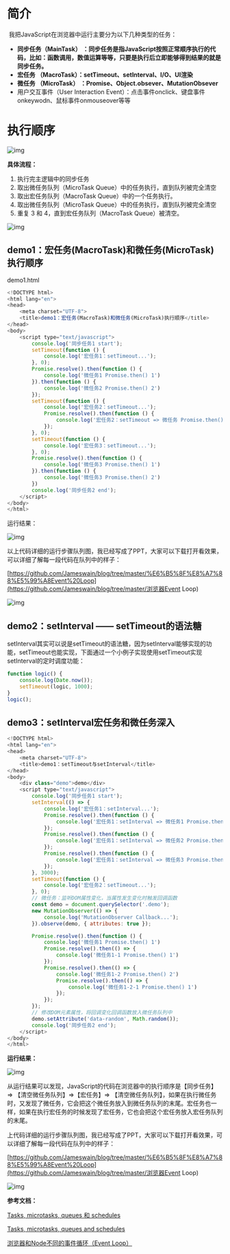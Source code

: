 # 简介

​    我把JavaScript在浏览器中运行主要分为以下几种类型的任务：

- **同步任务（MainTask）  ：同步任务是指JavaScript按照正常顺序执行的代码，比如：函数调用，数值运算等等，只要是执行后立即能够得到结果的就是同步任务。**
- **宏任务   （MacroTask）：setTimeout、setInterval、I/O、UI渲染**    
- **微任务   （MicroTask） ：Promise、Object.obsever、MutationObsever**
- 用户交互事件（User Interaction Event）：点击事件onclick、键盘事件onkeywodn、鼠标事件onmouseover等等

# 执行顺序

![img](https://raw.githubusercontent.com/Jameswain/blog/master/%E6%B5%8F%E8%A7%88%E7%9A%84%E5%BE%AE%E4%BB%BB%E5%8A%A1MicroTask%E5%92%8C%E5%AE%8F%E4%BB%BB%E5%8A%A1MacroTask/images/73205145.png)

**具体流程：**

1. 执行完主逻辑中的同步任务
2. 取出微任务队列（MicroTask Queue）中的任务执行，直到队列被完全清空
3. 取出宏任务队列（MacroTask Queue）中的一个任务执行。
4. 取出微任务队列（MicroTask Queue）中的任务执行，直到队列被完全清空
5. 重复 3 和 4，直到宏任务队列（MacroTask Queue）被清空。

![img](https://raw.githubusercontent.com/Jameswain/blog/master/%E6%B5%8F%E8%A7%88%E7%9A%84%E5%BE%AE%E4%BB%BB%E5%8A%A1MicroTask%E5%92%8C%E5%AE%8F%E4%BB%BB%E5%8A%A1MacroTask/images/73784125.png)



## demo1：宏任务(MacroTask)和微任务(MicroTask)执行顺序

demo1.html

```javascript
<!DOCTYPE html>
<html lang="en">
<head>
    <meta charset="UTF-8">
    <title>demo1：宏任务(MacroTask)和微任务(MicroTask)执行顺序</title>
</head>
<body>
    <script type="text/javascript">
        console.log('同步任务1 start');
        setTimeout(function () {
            console.log('宏任务1：setTimeout...');
        }, 0);
        Promise.resolve().then(function () {
            console.log('微任务1 Promise.then() 1')
        }).then(function () {
            console.log('微任务2 Promise.then() 2')
        });
        setTimeout(function () {
            console.log('宏任务2：setTimeout...');
            Promise.resolve().then(function () {
                console.log('宏任务2：setTimeout => 微任务 Promise.then()')
            });
        }, 0);
        setTimeout(function () {
            console.log('宏任务3：setTimeout...');
        }, 0);
        Promise.resolve().then(function () {
            console.log('微任务3 Promise.then() 1')
        }).then(function () {
            console.log('微任务3 Promise.then() 2')
        })
        console.log('同步任务2 end');
    </script>
</body>
</html>
```



运行结果：

![img](https://raw.githubusercontent.com/Jameswain/blog/master/%E6%B5%8F%E8%A7%88%E7%9A%84%E5%BE%AE%E4%BB%BB%E5%8A%A1MicroTask%E5%92%8C%E5%AE%8F%E4%BB%BB%E5%8A%A1MacroTask/images/74485363.png)

以上代码详细的运行步骤队列图，我已经写成了PPT，大家可以下载打开看效果，可以详细了解每一段代码在队列中的样子：

[https://github.com/Jameswain/blog/tree/master/%E6%B5%8F%E8%A7%88%E5%99%A8Event%20Loop](https://github.com/Jameswain/blog/tree/master/浏览器Event Loop) 

![img](https://raw.githubusercontent.com/Jameswain/blog/master/%E6%B5%8F%E8%A7%88%E7%9A%84%E5%BE%AE%E4%BB%BB%E5%8A%A1MicroTask%E5%92%8C%E5%AE%8F%E4%BB%BB%E5%8A%A1MacroTask/images/86305693.png)



## demo2：setInterval —— setTimeout的语法糖 

​    setInterval其实可以说是setTimeout的语法糖，因为setInterval能够实现的功能，setTimeout也能实现，下面通过一个小例子实现使用setTimeout实现setInterval的定时调度功能：

```javascript
function logic() {
    console.log(Date.now());
    setTimeout(logic, 1000);
}
logic();
```



## demo3：setInterval宏任务和微任务深入

```javascript
<!DOCTYPE html>
<html lang="en">
<head>
    <meta charset="UTF-8">
    <title>demo1：setTimeout与setInterval</title>
</head>
<body>
    <div class="demo">demo</div>
    <script type="text/javascript">
        console.log('同步任务1 start');
        setInterval(() => {
            console.log('宏任务1：setInterval...');
            Promise.resolve().then(function () {
                console.log('宏任务1：setInterval => 微任务1 Promise.then()')
            });
            Promise.resolve().then(function () {
                console.log('宏任务1：setInterval => 微任务2 Promise.then()')
            });
            Promise.resolve().then(function () {
                console.log('宏任务1：setInterval => 微任务3 Promise.then()')
            });
        }, 3000);
        setTimeout(function () {
            console.log('宏任务2：setTimeout...');
        }, 0);
        // 微任务：监听DOM属性变化，当属性发生变化时触发回调函数
        const demo = document.querySelector('.demo');
        new MutationObserver(() => {
            console.log('MutationObserver Callback...');
        }).observe(demo, { attributes: true });

        Promise.resolve().then(function () {
            console.log('微任务1 Promise.then() 1')
            Promise.resolve().then(() => {
                console.log('微任务1-1 Promise.then() 1')
            });
            Promise.resolve().then(() => {
                console.log('微任务1-2 Promise.then() 2')
                Promise.resolve().then(() => {
                    console.log('微任务1-2-1 Promise.then() 1')
                });
            });
        });
        // 修改DOM元素属性，将回调变化回调函数放入微任务队列中
        demo.setAttribute('data-random', Math.random());
        console.log('同步任务2 end');
    </script>
</body>
</html>
```





**运行结果：**

![img](https://raw.githubusercontent.com/Jameswain/blog/master/%E6%B5%8F%E8%A7%88%E7%9A%84%E5%BE%AE%E4%BB%BB%E5%8A%A1MicroTask%E5%92%8C%E5%AE%8F%E4%BB%BB%E5%8A%A1MacroTask/images/84362615.png)

​        从运行结果可以发现，JavaScript的代码在浏览器中的执行顺序是【同步任务】 => 【清空微任务队列】=>【宏任务】=> 【清空微任务队列】，如果在执行微任务时，又发现了微任务，它会把这个微任务放入到微任务队列的末尾。宏任务也一样，如果在执行宏任务的时候发现了宏任务，它也会把这个宏任务放入宏任务队列的末尾。

​        上代码详细的运行步骤队列图，我已经写成了PPT，大家可以下载打开看效果，可以详细了解每一段代码在队列中的样子：

[https://github.com/Jameswain/blog/tree/master/%E6%B5%8F%E8%A7%88%E5%99%A8Event%20Loop](https://github.com/Jameswain/blog/tree/master/浏览器Event Loop) 

![img](https://raw.githubusercontent.com/Jameswain/blog/master/%E6%B5%8F%E8%A7%88%E7%9A%84%E5%BE%AE%E4%BB%BB%E5%8A%A1MicroTask%E5%92%8C%E5%AE%8F%E4%BB%BB%E5%8A%A1MacroTask/images/86305693.png)

**参考文档：**

[Tasks, microtasks, queues 和 schedules](https://hongfanqie.github.io/tasks-microtasks-queues-and-schedules/)

[Tasks, microtasks, queues and schedules](https://jakearchibald.com/2015/tasks-microtasks-queues-and-schedules/)

[浏览器和Node不同的事件循环（Event Loop）](https://segmentfault.com/a/1190000013660033)

